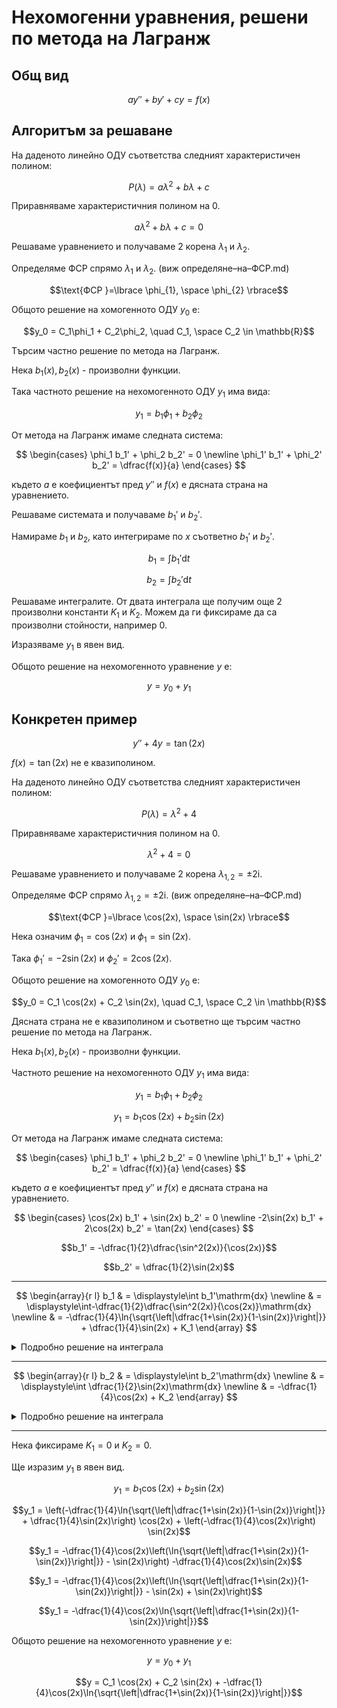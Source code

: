 # Нехомогенни уравнения, решени по метода на Лагранж

## Общ вид

$$ay'' + by' + cy = f(x)$$

## Алгоритъм за решаване

На даденото линейно ОДУ съответства следният характеристичен полином:

$$P(\lambda) = a\lambda^2 + b\lambda + c$$

Приравняваме характеристичния полином на $0$.

$$a\lambda^2 + b\lambda + c = 0$$

Решаваме уравнението и получаваме 2 корена $\lambda_1$ и $\lambda_2$.

Определяме ФСР спрямо $\lambda_1$ и $\lambda_2$. (виж определяне–на–ФСР.md)

$$\text{ФСР }=\lbrace \phi_{1}, \space \phi_{2} \rbrace$$

Общото решение на хомогенното ОДУ $y_0$ е:

$$y_0 = C_1\phi_1 + C_2\phi_2, \quad C_1, \space C_2 \in \mathbb{R}$$

Tърсим частно решение по метода на Лагранж.

Нека $b_1(x), b_2(x)$ - произволни функции.

Така частното решение на нехомогенното ОДУ $y_1$ има вида:

$$y_1 = b_1 \phi_1 + b_2 \phi_2$$

От метода на Лагранж имаме следната система:

$$
\begin{cases}
\phi_1 b_1' + \phi_2 b_2' = 0
\newline
\phi_1' b_1' + \phi_2' b_2' = \dfrac{f(x)}{a}
\end{cases}
$$

където $a$ е коефициентът пред $y''$ и $f(x)$ е дясната страна на уравнението.

Решаваме системата и получаваме $b_1'$ и $b_2'$.

Намираме $b_1$ и $b_2$, като интегрираме по $x$ съответно $b_1'$ и $b_2'$.

$$b_1 = \int b_1' \mathrm{d}t$$

$$b_2 = \int b_2' \mathrm{d}t$$

Решаваме интегралите. От двата интеграла ще получим още 2 произволни константи $K_1$ и $K_2$. Можем да ги фиксираме да са произволни стойности, например $0$.

Изразяваме $y_1$ в явен вид.

Общото решение на нехомогенното уравнение $y$ е:

$$y = y_0 + y_1$$

## Конкретен пример

$$y'' + 4y = \tan(2x)$$

$f(x) = \tan(2x)$ не е квазиполином.

На даденото линейно ОДУ съответства следният характеристичен полином:

$$P(\lambda) = \lambda^2 + 4$$

Приравняваме характеристичния полином на $0$.

$$\lambda^2 + 4 = 0$$

Решаваме уравнението и получаваме 2 корена $\lambda_{1,2} = \pm 2\mathrm{i}$.

Определяме ФСР спрямо $\lambda_{1,2} = \pm 2\mathrm{i}$. (виж определяне–на–ФСР.md)

$$\text{ФСР }=\lbrace \cos(2x), \space \sin(2x) \rbrace$$

Нека означим $\phi_1 = \cos(2x)$ и $\phi_1 = \sin(2x)$.

Така $\phi_1' = -2\sin(2x)$ и $\phi_2' = 2\cos(2x)$.

Общото решение на хомогенното ОДУ $y_0$ е:

$$y_0 = C_1 \cos(2x) + C_2 \sin(2x), \quad C_1, \space C_2 \in \mathbb{R}$$

Дясната страна не е квазиполином и съответно ще търсим частно решение по метода на Лагранж.

Нека $b_1(x), b_2(x)$ - произволни функции.

Частното решение на нехомогенното ОДУ $y_1$ има вида:

$$y_1 = b_1 \phi_1 + b_2 \phi_2$$

$$y_1 = b_1 \cos(2x) + b_2 \sin(2x)$$

От метода на Лагранж имаме следната система:

$$
\begin{cases}
\phi_1 b_1' + \phi_2 b_2' = 0
\newline
\phi_1' b_1' + \phi_2' b_2' = \dfrac{f(x)}{a}
\end{cases}
$$

където $a$ е коефициентът пред $y''$ и $f(x)$ е дясната страна на уравнението.

$$
\begin{cases}
\cos(2x) b_1' + \sin(2x) b_2' = 0
\newline
-2\sin(2x) b_1' + 2\cos(2x) b_2' = \tan(2x)
\end{cases}
$$

$$b_1' = -\dfrac{1}{2}\dfrac{\sin^2(2x)}{\cos(2x)}$$

$$b_2' = \dfrac{1}{2}\sin(2x)$$

---

$$
\begin{array}{r l}
b_1 & = \displaystyle\int b_1'\mathrm{dx}
\newline
& = \displaystyle\int-\dfrac{1}{2}\dfrac{\sin^2(2x)}{\cos(2x)}\mathrm{dx}
\newline
& = -\dfrac{1}{4}\ln{\sqrt{\left|\dfrac{1+\sin(2x)}{1-\sin(2x)}\right|}} + \dfrac{1}{4}\sin(2x) + K_1
\end{array}
$$

<details>
    <summary>Подробно решение на интеграла</summary>

Липсва :(

</details>

---

$$
\begin{array}{r l}
b_2 & = \displaystyle\int b_2'\mathrm{dx}
\newline
& = \displaystyle\int \dfrac{1}{2}\sin(2x)\mathrm{dx}
\newline
& = -\dfrac{1}{4}\cos(2x) + K_2
\end{array}
$$

<details>
    <summary>Подробно решение на интеграла</summary>

Липсва :(

</details>

---

Нека фиксираме $K_1 = 0$ и  $K_2 = 0$.

Ще изразим $y_1$ в явен вид.

$$y_1 = b_1 \cos(2x) + b_2 \sin(2x)$$

$$y_1 = \left(-\dfrac{1}{4}\ln{\sqrt{\left|\dfrac{1+\sin(2x)}{1-\sin(2x)}\right|}} + \dfrac{1}{4}\sin(2x)\right) \cos(2x) + \left(-\dfrac{1}{4}\cos(2x)\right) \sin(2x)$$

$$y_1 = -\dfrac{1}{4}\cos(2x)\left(\ln{\sqrt{\left|\dfrac{1+\sin(2x)}{1-\sin(2x)}\right|}} - \sin(2x)\right) -\dfrac{1}{4}\cos(2x)\sin(2x)$$

$$y_1 = -\dfrac{1}{4}\cos(2x)\left(\ln{\sqrt{\left|\dfrac{1+\sin(2x)}{1-\sin(2x)}\right|}} - \sin(2x) + \sin(2x)\right)$$

$$y_1 = -\dfrac{1}{4}\cos(2x)\ln{\sqrt{\left|\dfrac{1+\sin(2x)}{1-\sin(2x)}\right|}}$$

Общото решение на нехомогенното уравнение $y$ е:

$$y = y_0 + y_1$$

$$y = C_1 \cos(2x) + C_2 \sin(2x) + -\dfrac{1}{4}\cos(2x)\ln{\sqrt{\left|\dfrac{1+\sin(2x)}{1-\sin(2x)}\right|}}$$